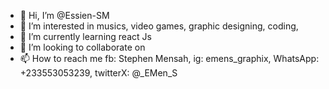 - 👋 Hi, I’m @Essien-SM
- 👀 I’m interested in musics, video games, graphic designing, coding, 
- 🌱 I’m currently learning react Js 
- 💞️ I’m looking to collaborate on 
- 📫 How to reach me fb: Stephen Mensah, ig: emens_graphix, WhatsApp: +233553053239, twitterX: @_EMen_S

<!---
Essien-SM/Essien-SM is a ✨ special ✨ repository because its `README.md` (this file) appears on your GitHub profile.
You can click the Preview link to take a look at your changes.
--->
